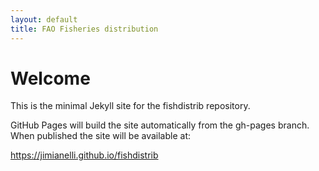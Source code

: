 ```yaml
---
layout: default
title: FAO Fisheries distribution
---
```

# Welcome

This is the minimal Jekyll site for the fishdistrib repository.

GitHub Pages will build the site automatically from the gh-pages branch. When published the site will be available at:

https://jimianelli.github.io/fishdistrib
